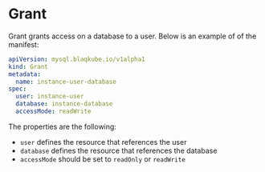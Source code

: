 # Grant

Grant grants access on a database to a user. Below is an example of of the
manifest:

```yaml
apiVersion: mysql.blaqkube.io/v1alpha1
kind: Grant
metadata:
  name: instance-user-database
spec:
  user: instance-user
  database: instance-database
  accessMode: readWrite
```

The properties are the following:

- `user` defines the resource that references the user
- `database` defines the resource that references the database
- `accessMode` should be set to `readOnly` or `readWrite` 
